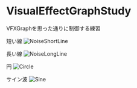 # VisualEffectGraphStudy
VFXGraphを思った通りに制御する練習

短い線
![NoiseShortLine](https://user-images.githubusercontent.com/16832362/79093672-f2787f80-7d8f-11ea-87f6-e7ff2d726449.gif)

長い線
![NoiseLongLine](https://user-images.githubusercontent.com/16832362/79093586-adece400-7d8f-11ea-990e-edd24cc453c9.gif)

円
![Circle](https://user-images.githubusercontent.com/16832362/79093580-a75e6c80-7d8f-11ea-9289-0810eb81c877.gif)

サイン波
![Sine](https://user-images.githubusercontent.com/16832362/79093681-fb695100-7d8f-11ea-8244-6162c8454db5.gif)
